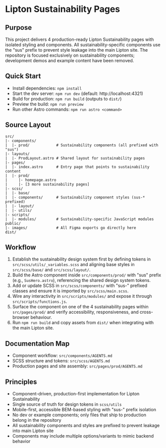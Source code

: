 # Lipton Sustainability Pages

## Purpose
This project delivers 4 production-ready Lipton Sustainability pages with isolated styling and components. All sustainability-specific components use the "sus" prefix to prevent style leakage into the main Lipton site. The repository is focused exclusively on sustainability components; development demos and example content have been removed.

## Quick Start
- Install dependencies: `npm install`
- Start the dev server: `npm run dev` (default: http://localhost:4321)
- Build for production: `npm run build` (outputs to `dist/`)
- Preview the build: `npm run preview`
- Run other Astro commands: `npm run astro <command>`

## Source Layout
```
src/
|- components/
|  |- prod/            # Sustainability components (all prefixed with "sus")
|- layouts/
|  |- ProdLayout.astro # Shared layout for sustainability pages
|- pages/
|  |- index.astro      # Entry page that points to sustainability content
|  |- prod/
|     |- homepage.astro
|     |- [3 more sustainability pages]
|- scss/
|  |- base/
|  |- components/      # Sustainability component styles (sus-* prefixed)
|  |- layout/
|  |- utils/
|- scripts/
|  |- modules/         # Sustainability-specific JavaScript modules
public/
|- images/             # All Figma exports go directly here
dist/
```

## Workflow
1. Establish the sustainability design system first by defining tokens in `src/scss/utils/_variables.scss` and aligning base styles in `src/scss/base/` and `src/scss/layout/`.
2. Build the Astro component inside `src/components/prod/` with "sus" prefix (e.g., `SusHero.astro`), referencing the shared design system tokens.
3. Add or update SCSS in `src/scss/components/` with "sus-" prefixed classes and ensure it is imported by `src/scss/main.scss`.
4. Wire any interactivity in `src/scripts/modules/` and expose it through `src/scripts/functions.js`.
5. Surface the component on one of the 4 sustainability pages within `src/pages/prod/` and verify accessibility, responsiveness, and cross-browser behaviour.
6. Run `npm run build` and copy assets from `dist/` when integrating with the main Lipton site.

## Documentation Map
- Component workflow: `src/components/AGENTS.md`
- SCSS structure and tokens: `src/scss/AGENTS.md`
- Production pages and site assembly: `src/pages/prod/AGENTS.md`

## Principles
- Component-driven, production-first implementation for Lipton Sustainability
- Single source of truth for design tokens in `scss/utils`
- Mobile-first, accessible BEM-based styling with "sus-" prefix isolation
- No dev or example components; only files that ship to production belong in the repository
- All sustainability components and styles are prefixed to prevent leakage into main Lipton site
- Components may include multiple options/variants to mimic backend behavior



